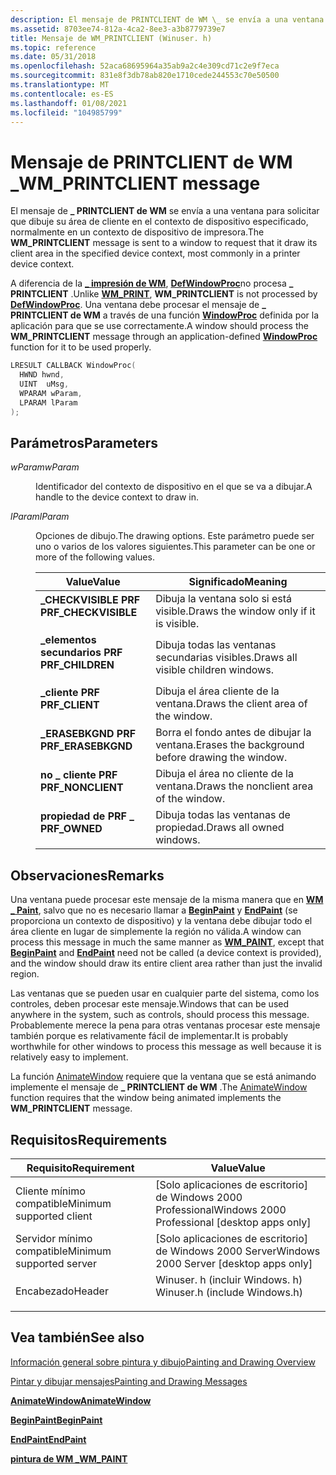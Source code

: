 ```yaml
---
description: El mensaje de PRINTCLIENT de WM \_ se envía a una ventana para solicitar que dibuje su área de cliente en el contexto de dispositivo especificado, normalmente en un contexto de dispositivo de impresora.
ms.assetid: 8703ee74-812a-4ca2-8ee3-a3b8779739e7
title: Mensaje de WM_PRINTCLIENT (Winuser. h)
ms.topic: reference
ms.date: 05/31/2018
ms.openlocfilehash: 52aca68695964a35ab9a2c4e309cd71c2e9f7eca
ms.sourcegitcommit: 831e8f3db78ab820e1710cede244553c70e50500
ms.translationtype: MT
ms.contentlocale: es-ES
ms.lasthandoff: 01/08/2021
ms.locfileid: "104985799"
---
```

# <a name="wm_printclient-message"></a><span data-ttu-id="c7ab6-103">Mensaje de PRINTCLIENT de WM \_</span><span class="sxs-lookup"><span data-stu-id="c7ab6-103">WM\_PRINTCLIENT message</span></span>

<span data-ttu-id="c7ab6-104">El mensaje de **\_ PRINTCLIENT de WM** se envía a una ventana para solicitar que dibuje su área de cliente en el contexto de dispositivo especificado, normalmente en un contexto de dispositivo de impresora.</span><span class="sxs-lookup"><span data-stu-id="c7ab6-104">The **WM\_PRINTCLIENT** message is sent to a window to request that it draw its client area in the specified device context, most commonly in a printer device context.</span></span>

<span data-ttu-id="c7ab6-105">A diferencia de la [**\_ impresión de WM**](wm-print.md), [**DefWindowProc**](/windows/desktop/api/winuser/nf-winuser-defwindowproca)no procesa **\_ PRINTCLIENT** .</span><span class="sxs-lookup"><span data-stu-id="c7ab6-105">Unlike [**WM\_PRINT**](wm-print.md), **WM\_PRINTCLIENT** is not processed by [**DefWindowProc**](/windows/desktop/api/winuser/nf-winuser-defwindowproca).</span></span> <span data-ttu-id="c7ab6-106">Una ventana debe procesar el mensaje de **\_ PRINTCLIENT de WM** a través de una función [**WindowProc**](/previous-versions/windows/desktop/legacy/ms633573(v=vs.85)) definida por la aplicación para que se use correctamente.</span><span class="sxs-lookup"><span data-stu-id="c7ab6-106">A window should process the **WM\_PRINTCLIENT** message through an application-defined [**WindowProc**](/previous-versions/windows/desktop/legacy/ms633573(v=vs.85)) function for it to be used properly.</span></span>


```C++
LRESULT CALLBACK WindowProc(
  HWND hwnd, 
  UINT  uMsg, 
  WPARAM wParam, 
  LPARAM lParam     
);
```



## <a name="parameters"></a><span data-ttu-id="c7ab6-107">Parámetros</span><span class="sxs-lookup"><span data-stu-id="c7ab6-107">Parameters</span></span>

<dl> <dt>

<span data-ttu-id="c7ab6-108">*wParam*</span><span class="sxs-lookup"><span data-stu-id="c7ab6-108">*wParam*</span></span> 
</dt> <dd>

<span data-ttu-id="c7ab6-109">Identificador del contexto de dispositivo en el que se va a dibujar.</span><span class="sxs-lookup"><span data-stu-id="c7ab6-109">A handle to the device context to draw in.</span></span>

</dd> <dt>

<span data-ttu-id="c7ab6-110">*lParam*</span><span class="sxs-lookup"><span data-stu-id="c7ab6-110">*lParam*</span></span> 
</dt> <dd>

<span data-ttu-id="c7ab6-111">Opciones de dibujo.</span><span class="sxs-lookup"><span data-stu-id="c7ab6-111">The drawing options.</span></span> <span data-ttu-id="c7ab6-112">Este parámetro puede ser uno o varios de los valores siguientes.</span><span class="sxs-lookup"><span data-stu-id="c7ab6-112">This parameter can be one or more of the following values.</span></span>



| <span data-ttu-id="c7ab6-113">Value</span><span class="sxs-lookup"><span data-stu-id="c7ab6-113">Value</span></span>                                                                                                                                                                  | <span data-ttu-id="c7ab6-114">Significado</span><span class="sxs-lookup"><span data-stu-id="c7ab6-114">Meaning</span></span>                                                     |
|------------------------------------------------------------------------------------------------------------------------------------------------------------------------|-------------------------------------------------------------|
| <span id="PRF_CHECKVISIBLE"></span><span id="prf_checkvisible"></span><dl> <span data-ttu-id="c7ab6-115"><dt>**\_CHECKVISIBLE PRF**</dt></span><span class="sxs-lookup"><span data-stu-id="c7ab6-115"><dt>**PRF\_CHECKVISIBLE**</dt></span></span> </dl> | <span data-ttu-id="c7ab6-116">Dibuja la ventana solo si está visible.</span><span class="sxs-lookup"><span data-stu-id="c7ab6-116">Draws the window only if it is visible.</span></span><br/>          |
| <span id="PRF_CHILDREN"></span><span id="prf_children"></span><dl> <span data-ttu-id="c7ab6-117"><dt>**\_elementos secundarios PRF**</dt></span><span class="sxs-lookup"><span data-stu-id="c7ab6-117"><dt>**PRF\_CHILDREN**</dt></span></span> </dl>             | <span data-ttu-id="c7ab6-118">Dibuja todas las ventanas secundarias visibles.</span><span class="sxs-lookup"><span data-stu-id="c7ab6-118">Draws all visible children windows.</span></span><br/>              |
| <span id="PRF_CLIENT"></span><span id="prf_client"></span><dl> <span data-ttu-id="c7ab6-119"><dt>**\_cliente PRF**</dt></span><span class="sxs-lookup"><span data-stu-id="c7ab6-119"><dt>**PRF\_CLIENT**</dt></span></span> </dl>                   | <span data-ttu-id="c7ab6-120">Dibuja el área cliente de la ventana.</span><span class="sxs-lookup"><span data-stu-id="c7ab6-120">Draws the client area of the window.</span></span><br/>             |
| <span id="PRF_ERASEBKGND"></span><span id="prf_erasebkgnd"></span><dl> <span data-ttu-id="c7ab6-121"><dt>**\_ERASEBKGND PRF**</dt></span><span class="sxs-lookup"><span data-stu-id="c7ab6-121"><dt>**PRF\_ERASEBKGND**</dt></span></span> </dl>       | <span data-ttu-id="c7ab6-122">Borra el fondo antes de dibujar la ventana.</span><span class="sxs-lookup"><span data-stu-id="c7ab6-122">Erases the background before drawing the window.</span></span><br/> |
| <span id="PRF_NONCLIENT"></span><span id="prf_nonclient"></span><dl> <span data-ttu-id="c7ab6-123"><dt>**no \_ cliente PRF**</dt></span><span class="sxs-lookup"><span data-stu-id="c7ab6-123"><dt>**PRF\_NONCLIENT**</dt></span></span> </dl>          | <span data-ttu-id="c7ab6-124">Dibuja el área no cliente de la ventana.</span><span class="sxs-lookup"><span data-stu-id="c7ab6-124">Draws the nonclient area of the window.</span></span><br/>          |
| <span id="PRF_OWNED"></span><span id="prf_owned"></span><dl> <span data-ttu-id="c7ab6-125"><dt>**propiedad de PRF \_**</dt></span><span class="sxs-lookup"><span data-stu-id="c7ab6-125"><dt>**PRF\_OWNED**</dt></span></span> </dl>                      | <span data-ttu-id="c7ab6-126">Dibuja todas las ventanas de propiedad.</span><span class="sxs-lookup"><span data-stu-id="c7ab6-126">Draws all owned windows.</span></span><br/>                         |



 

</dd> </dl>

## <a name="remarks"></a><span data-ttu-id="c7ab6-127">Observaciones</span><span class="sxs-lookup"><span data-stu-id="c7ab6-127">Remarks</span></span>

<span data-ttu-id="c7ab6-128">Una ventana puede procesar este mensaje de la misma manera que en [**WM \_ Paint**](./wm-paint.md), salvo que no es necesario llamar a [**BeginPaint**](/windows/desktop/api/Winuser/nf-winuser-beginpaint) y [**EndPaint**](/windows/desktop/api/Winuser/nf-winuser-endpaint) (se proporciona un contexto de dispositivo) y la ventana debe dibujar todo el área cliente en lugar de simplemente la región no válida.</span><span class="sxs-lookup"><span data-stu-id="c7ab6-128">A window can process this message in much the same manner as [**WM\_PAINT**](./wm-paint.md), except that [**BeginPaint**](/windows/desktop/api/Winuser/nf-winuser-beginpaint) and [**EndPaint**](/windows/desktop/api/Winuser/nf-winuser-endpaint) need not be called (a device context is provided), and the window should draw its entire client area rather than just the invalid region.</span></span>

<span data-ttu-id="c7ab6-129">Las ventanas que se pueden usar en cualquier parte del sistema, como los controles, deben procesar este mensaje.</span><span class="sxs-lookup"><span data-stu-id="c7ab6-129">Windows that can be used anywhere in the system, such as controls, should process this message.</span></span> <span data-ttu-id="c7ab6-130">Probablemente merece la pena para otras ventanas procesar este mensaje también porque es relativamente fácil de implementar.</span><span class="sxs-lookup"><span data-stu-id="c7ab6-130">It is probably worthwhile for other windows to process this message as well because it is relatively easy to implement.</span></span>

<span data-ttu-id="c7ab6-131">La función [AnimateWindow](/windows/desktop/api/winuser/nf-winuser-animatewindow) requiere que la ventana que se está animando implemente el mensaje de **\_ PRINTCLIENT de WM** .</span><span class="sxs-lookup"><span data-stu-id="c7ab6-131">The [AnimateWindow](/windows/desktop/api/winuser/nf-winuser-animatewindow) function requires that the window being animated implements the **WM\_PRINTCLIENT** message.</span></span>

## <a name="requirements"></a><span data-ttu-id="c7ab6-132">Requisitos</span><span class="sxs-lookup"><span data-stu-id="c7ab6-132">Requirements</span></span>



| <span data-ttu-id="c7ab6-133">Requisito</span><span class="sxs-lookup"><span data-stu-id="c7ab6-133">Requirement</span></span> | <span data-ttu-id="c7ab6-134">Value</span><span class="sxs-lookup"><span data-stu-id="c7ab6-134">Value</span></span> |
|-------------------------------------|----------------------------------------------------------------------------------------------------------|
| <span data-ttu-id="c7ab6-135">Cliente mínimo compatible</span><span class="sxs-lookup"><span data-stu-id="c7ab6-135">Minimum supported client</span></span><br/> | <span data-ttu-id="c7ab6-136">\[Solo aplicaciones de escritorio\] de Windows 2000 Professional</span><span class="sxs-lookup"><span data-stu-id="c7ab6-136">Windows 2000 Professional \[desktop apps only\]</span></span><br/>                                               |
| <span data-ttu-id="c7ab6-137">Servidor mínimo compatible</span><span class="sxs-lookup"><span data-stu-id="c7ab6-137">Minimum supported server</span></span><br/> | <span data-ttu-id="c7ab6-138">\[Solo aplicaciones de escritorio\] de Windows 2000 Server</span><span class="sxs-lookup"><span data-stu-id="c7ab6-138">Windows 2000 Server \[desktop apps only\]</span></span><br/>                                                     |
| <span data-ttu-id="c7ab6-139">Encabezado</span><span class="sxs-lookup"><span data-stu-id="c7ab6-139">Header</span></span><br/>                   | <dl> <span data-ttu-id="c7ab6-140"><dt>Winuser. h (incluir Windows. h)</dt></span><span class="sxs-lookup"><span data-stu-id="c7ab6-140"><dt>Winuser.h (include Windows.h)</dt></span></span> </dl> |



## <a name="see-also"></a><span data-ttu-id="c7ab6-141">Vea también</span><span class="sxs-lookup"><span data-stu-id="c7ab6-141">See also</span></span>

<dl> <dt>

[<span data-ttu-id="c7ab6-142">Información general sobre pintura y dibujo</span><span class="sxs-lookup"><span data-stu-id="c7ab6-142">Painting and Drawing Overview</span></span>](painting-and-drawing.md)
</dt> <dt>

[<span data-ttu-id="c7ab6-143">Pintar y dibujar mensajes</span><span class="sxs-lookup"><span data-stu-id="c7ab6-143">Painting and Drawing Messages</span></span>](painting-and-drawing-messages.md)
</dt> <dt>

[<span data-ttu-id="c7ab6-144">**AnimateWindow**</span><span class="sxs-lookup"><span data-stu-id="c7ab6-144">**AnimateWindow**</span></span>](/windows/win32/api/winuser/nf-winuser-animatewindow)
</dt> <dt>

[<span data-ttu-id="c7ab6-145">**BeginPaint**</span><span class="sxs-lookup"><span data-stu-id="c7ab6-145">**BeginPaint**</span></span>](/windows/desktop/api/Winuser/nf-winuser-beginpaint)
</dt> <dt>

[<span data-ttu-id="c7ab6-146">**EndPaint**</span><span class="sxs-lookup"><span data-stu-id="c7ab6-146">**EndPaint**</span></span>](/windows/desktop/api/Winuser/nf-winuser-endpaint)
</dt> <dt>

[<span data-ttu-id="c7ab6-147">**pintura de WM \_**</span><span class="sxs-lookup"><span data-stu-id="c7ab6-147">**WM\_PAINT**</span></span>](wm-paint.md)
</dt> </dl>

 

 

